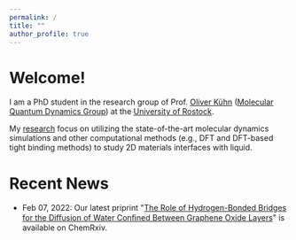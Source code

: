 ```yaml
---
permalink: /
title: ""
author_profile: true
---
```


Welcome!
======
I am a PhD student in the research group of Prof. [Oliver Kühn](http://web.physik.uni-rostock.de/quantendynamik/staff/kuehn.html) ([Molecular Quantum Dynamics Group](http://web.physik.uni-rostock.de/quantendynamik/index.html)) at the [University of Rostock](https://www.uni-rostock.de/). 

My [research](/research/) focus on utilizing the state-of-the-art molecular dynamics simulations and other computational methods (e.g., DFT and DFT-based tight binding methods) to study 2D materials interfaces with liquid.

Recent News
======
- Feb 07, 2022: Our latest priprint "[The Role of Hydrogen-Bonded Bridges for the Diﬀusion of Water Conﬁned Between Graphene Oxide Layers](https://chemrxiv.org/engage/chemrxiv/article-details/61fedc0ee0f52963f8a8e79a)" is available on ChemRxiv.